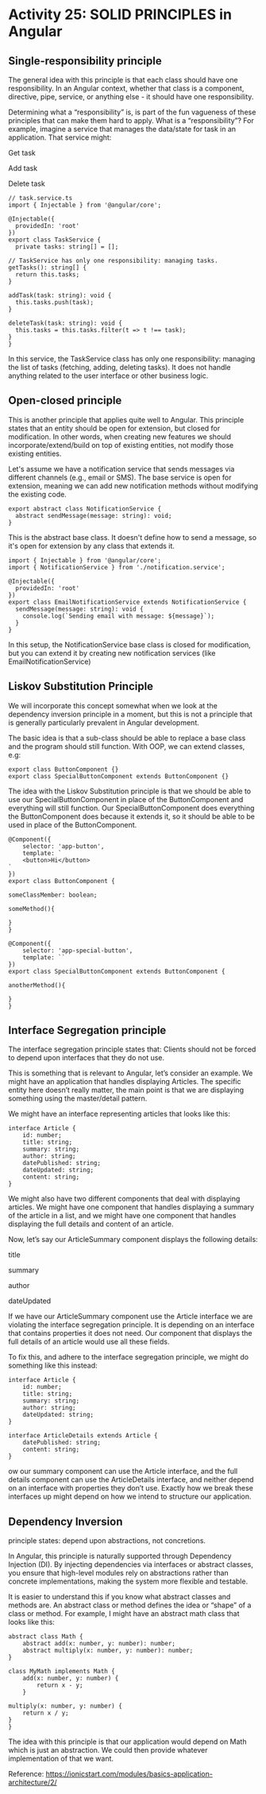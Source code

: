 # Activity 25: SOLID PRINCIPLES in Angular

## Single-responsibility principle

The general idea with this principle is that each class should have one responsibility. In an Angular context, whether that class is a component, directive, pipe, service, or anything else - it should have one responsibility.

Determining what a “responsibility” is, is part of the fun vagueness of these principles that can make them hard to apply. What is a “responsibility”? For example, imagine a service that manages the data/state for task in an application. That service might:

Get task

Add task

Delete task

    // task.service.ts
    import { Injectable } from '@angular/core';
  
    @Injectable({
      providedIn: 'root'
    })
    export class TaskService {
      private tasks: string[] = [];
  
    // TaskService has only one responsibility: managing tasks.
    getTasks(): string[] {
      return this.tasks;
    }
  
    addTask(task: string): void {
      this.tasks.push(task);
    }
  
    deleteTask(task: string): void {
      this.tasks = this.tasks.filter(t => t !== task);
    }
    }

In this service, the TaskService class has only one responsibility: managing the list of tasks (fetching, adding, deleting tasks). It does not handle anything related to the user interface or other business logic.

## Open-closed principle

This is another principle that applies quite well to Angular. This principle states that an entity should be open for extension, but closed for modification. In other words, when creating new features we should incorporate/extend/build on top of existing entities, not modify those existing entities.

Let's assume we have a notification service that sends messages via different channels (e.g., email or SMS). The base service is open for extension, meaning we can add new notification methods without modifying the existing code.

    export abstract class NotificationService {
      abstract sendMessage(message: string): void;
    }

This is the abstract base class. It doesn't define how to send a message, so it's open for extension by any class that extends it.

    import { Injectable } from '@angular/core';
    import { NotificationService } from './notification.service';
  
    @Injectable({
      providedIn: 'root'
    })
    export class EmailNotificationService extends NotificationService {
      sendMessage(message: string): void {
        console.log(`Sending email with message: ${message}`);
      }
    }

In this setup, the NotificationService base class is closed for modification, but you can extend it by creating new notification services (like EmailNotificationService)

## Liskov Substitution Principle

We will incorporate this concept somewhat when we look at the dependency inversion principle in a moment, but this is not a principle that is generally particularly prevalent in Angular development.

The basic idea is that a sub-class should be able to replace a base class and the program should still function. With OOP, we can extend classes, e.g:
    
    export class ButtonComponent {}
    export class SpecialButtonComponent extends ButtonComponent {}

The idea with the Liskov Substitution principle is that we should be able to use our SpecialButtonComponent in place of the ButtonComponent and everything will still function. Our SpecialButtonComponent does everything the ButtonComponent does because it extends it, so it should be able to be used in place of the ButtonComponent.

    @Component({
        selector: 'app-button',
        template: `
        <button>Hi</button>
    `
    })
    export class ButtonComponent {

    someClassMember: boolean;

    someMethod(){

    }
    }

    @Component({
        selector: 'app-special-button',
        template: ``
    })
    export class SpecialButtonComponent extends ButtonComponent {

    anotherMethod(){

    }
    }

## Interface Segregation principle

The interface segregation principle states that: Clients should not be forced to depend upon interfaces that they do not use.

This is something that is relevant to Angular, let’s consider an example. We might have an application that handles displaying Articles. The specific entity here doesn’t really matter, the main point is that we are displaying something using the master/detail pattern.

We might have an interface representing articles that looks like this:

    interface Article {
        id: number;
        title: string;
        summary: string;
        author: string;
        datePublished: string;
        dateUpdated: string;
        content: string;    
    }

We might also have two different components that deal with displaying articles. We might have one component that handles displaying a summary of the article in a list, and we might have one component that handles displaying the full details and content of an article.

Now, let’s say our ArticleSummary component displays the following details:

title

summary

author

dateUpdated

If we have our ArticleSummary component use the Article interface we are violating the interface segregation principle. It is depending on an interface that contains properties it does not need. Our component that displays the full details of an article would use all these fields.

To fix this, and adhere to the interface segregation principle, we might do something like this instead:

    interface Article {
        id: number;
        title: string;
        summary: string;
        author: string;
        dateUpdated: string;
    }

    interface ArticleDetails extends Article {
        datePublished: string;
        content: string;   
    }

ow our summary component can use the Article interface, and the full details component can use the ArticleDetails interface, and neither depend on an interface with properties they don’t use. Exactly how we break these interfaces up might depend on how we intend to structure our application.

## Dependency Inversion

principle states: depend upon abstractions, not concretions.

In Angular, this principle is naturally supported through Dependency Injection (DI). By injecting dependencies via interfaces or abstract classes, you ensure that high-level modules rely on abstractions rather than concrete implementations, making the system more flexible and testable.

It is easier to understand this if you know what abstract classes and methods are. An abstract class or method defines the idea or “shape” of a class or method. For example, I might have an abstract math class that looks like this:

    abstract class Math {
        abstract add(x: number, y: number): number;
        abstract multiply(x: number, y: number): number;
    }

    class MyMath implements Math {
        add(x: number, y: number) {
            return x - y;
        }

    multiply(x: number, y: number) {
        return x / y;
    }
    }

The idea with this principle is that our application would depend on Math which is just an abstraction. We could then provide whatever implementation of that we want.

Reference: https://ionicstart.com/modules/basics-application-architecture/2/
